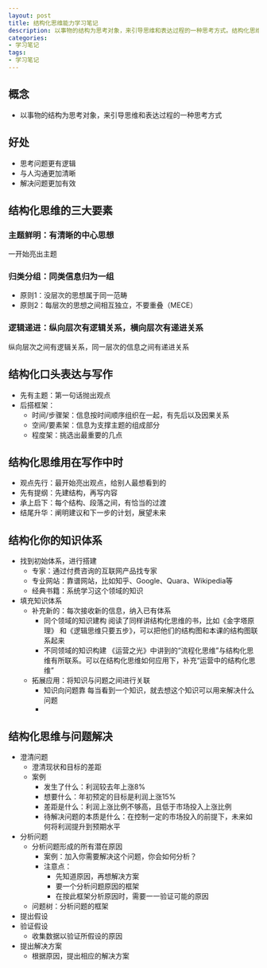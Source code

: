 ```yaml
---
layout: post
title: 结构化思维能力学习笔记
description: 以事物的结构为思考对象，来引导思维和表达过程的一种思考方式。结构化思维能够让我们思考问题更有逻辑，与人沟通更加清晰，解决问题更加有效。
categories: 
- 学习笔记
tags: 
- 学习笔记
---
```



## 概念
* 以事物的结构为思考对象，来引导思维和表达过程的一种思考方式

## 好处
* 思考问题更有逻辑
* 与人沟通更加清晰
* 解决问题更加有效

## 结构化思维的三大要素

### 主题鲜明：有清晰的中心思想

一开始亮出主题

### 归类分组：同类信息归为一组

* 原则1：没层次的思想属于同一范畴
* 原则2：每层次的思想之间相互独立，不要重叠（MECE）

### 逻辑递进：纵向层次有逻辑关系，横向层次有递进关系

纵向层次之间有逻辑关系，同一层次的信息之间有递进关系

## 结构化口头表达与写作
* 先有主题：第一句话抛出观点
* 后搭框架：
  * 时间/步骤架：信息按时间顺序组织在一起，有先后以及因果关系
  * 空间/要素架：信息为支撑主题的组成部分
  * 程度架：挑选出最重要的几点 
  
## 结构化思维用在写作中时
* 观点先行：最开始亮出观点，给别人最想看到的
* 先有提纲：先建结构，再写内容
* 承上启下：每个结构、段落之间，有恰当的过渡
* 结尾升华：阐明建议和下一步的计划，展望未来

## 结构化你的知识体系

* 找到初始体系，进行搭建
  * 专家：通过付费咨询的互联网产品找专家
  * 专业网站：靠谱网站，比如知乎、Google、Quara、Wikipedia等
  * 经典书籍：系统学习这个领域的知识
* 填充知识体系
  * 补充新的：每次接收新的信息，纳入已有体系
    * 同个领域的知识建构
      阅读了同样讲结构化思维的书，比如《金字塔原理》 和《逻辑思维只要五步》，可以把他们的结构图和本课的结构图联系起来
    * 不同领域的知识构建
      《运营之光》中讲到的“流程化思维”与结构化思维有所联系。可以在结构化思维如何应用下，补充“运营中的结构化思维” 
  * 拓展应用：将知识与问题之间进行关联
    * 知识向问题靠
      每当看到一个知识，就去想这个知识可以用来解决什么问题
    * 
## 结构化思维与问题解决
* 澄清问题
  * 澄清现状和目标的差距
  * 案例
    * 发生了什么：利润较去年上涨8%
    * 想要什么：年初预定的目标是利润上涨15%
    * 差距是什么：利润上涨比例不够高，且低于市场投入上涨比例
    * 待解决问题的本质是什么：在控制一定的市场投入的前提下，未来如何将利润提升到预期水平
* 分析问题
  * 分析问题形成的所有潜在原因
    * 案例：加入你需要解决这个问题，你会如何分析？
    * 注意点：
      * 先知道原因，再想解决方案
      * 要一个分析问题原因的框架
      * 在按此框架分析原因时，需要一一验证可能的原因
  * 问题树：分析问题的框架
* 提出假设
* 验证假设
  * 收集数据以验证所假设的原因
* 提出解决方案
  * 根据原因，提出相应的解决方案

  

